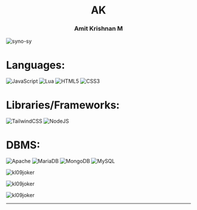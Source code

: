 <h1 align="center">AK</h1>
<h3 align="center">Amit Krishnan M</h3>

<p align="left"> <img src="https://komarev.com/ghpvc/?username=kl09joker&label=Profile%20views&color=0e75b6&style=flat" alt="syno-sy" /> </p>

# Languages:

![JavaScript](https://img.shields.io/badge/javascript-%23323330.svg?style=for-the-badge&logo=javascript&logoColor=%23F7DF1E) ![Lua](https://img.shields.io/badge/lua-%232C2D72.svg?style=for-the-badge&logo=lua&logoColor=white) ![HTML5](https://img.shields.io/badge/html5-%23E34F26.svg?style=for-the-badge&logo=html5&logoColor=white) ![CSS3](https://img.shields.io/badge/css3-%231572B6.svg?style=for-the-badge&logo=css3&logoColor=white)

# Libraries/Frameworks:

![TailwindCSS](https://img.shields.io/badge/tailwindcss-%2338B2AC.svg?style=for-the-badge&logo=tailwind-css&logoColor=white) ![NodeJS](https://img.shields.io/badge/node.js-6DA55F?style=for-the-badge&logo=node.js&logoColor=white)

# DBMS:

![Apache](https://img.shields.io/badge/apache-%23D42029.svg?style=for-the-badge&logo=apache&logoColor=white) ![MariaDB](https://img.shields.io/badge/MariaDB-003545?style=for-the-badge&logo=mariadb&logoColor=white) ![MongoDB](https://img.shields.io/badge/MongoDB-%234ea94b.svg?style=for-the-badge&logo=mongodb&logoColor=white) ![MySQL](https://img.shields.io/badge/mysql-4479A1.svg?style=for-the-badge&logo=mysql&logoColor=white)


<p><img align="center" src="https://github-readme-stats.vercel.app/api?username=kl09joker&show_icons=true&hide=&count_private=true&layout=compact&theme=react&hide_border=true&show_icons=true" alt="kl09joker" /></p>
<p> <img align="center" src="https://github-readme-stats.vercel.app/api/top-langs?username=kl09joker&show_icons=true&hide=&count_private=true&layout=compact&theme=react&hide_border=true&show_icons=true" alt="kl09joker" /></p>
<p><img align="center" src="https://github-readme-streak-stats.herokuapp.com/?user=kl09joker&show_icons=true&hide=&count_private=true&layout=compact&theme=react&hide_border=true&show_icons=true" alt="kl09joker" /></p>

---

